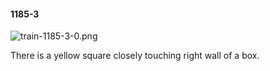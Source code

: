 #### 1185-3
![train-1185-3-0.png](https://github.com/lil-lab/nlvr/raw/master/nlvr/train/images/39/train-1185-3-0.png "train-1185-3-0.png")

There is a yellow square closely touching right wall of a box.